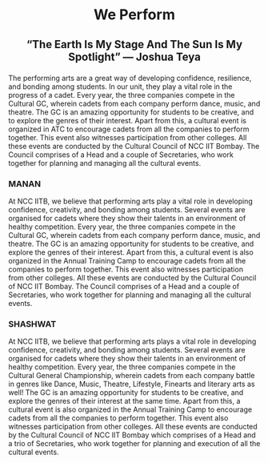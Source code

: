 # <p align = 'center'> We Perform </p>
## <p align = 'center'> **“The Earth Is My Stage And The Sun Is My Spotlight”   ― Joshua Teya** </p>

The performing arts are a great way of developing confidence, resilience, and bonding among students. In our unit, they play a vital role in the progress of a cadet. Every year, the three companies compete in the Cultural GC, wherein cadets from each company perform dance, music, and theatre. The GC is an amazing opportunity for students to be creative, and to explore the genres of their interest. Apart from this, a cultural event is organized in ATC to encourage cadets from all the companies to perform together. This event also witnesses participation from other colleges. All these events are conducted by the Cultural Council of NCC IIT Bombay. The Council comprises of a Head and a couple of Secretaries, who work together for planning and managing all the cultural events.

### MANAN

At NCC IITB, we believe that performing arts play a vital role in developing confidence, creativity, and bonding among students. Several events are organised for cadets where they show their talents in an environment of healthy competition. Every year, the three companies compete in the Cultural GC, wherein cadets from each company perform dance, music, and theatre. The GC is an amazing opportunity for students to be creative, and explore the genres of their interest. Apart from this, a cultural event is also organized in the Annual Training Camp to encourage cadets from all the companies to perform together. This event also witnesses participation from other colleges. All these events are conducted by the Cultural Council of NCC IIT Bombay. The Council comprises of a Head and a couple of Secretaries, who work together for planning and managing all the cultural events.



### SHASHWAT

At NCC IITB, we believe that performing arts plays a vital role in developing confidence, creativity, and bonding among students. Several events are organised for cadets where they show their talents in an environment of healthy competition. Every year, the three companies compete in the Cultural General Championship, wherein cadets from each company battle in genres like Dance, Music, Theatre, Lifestyle, Finearts and literary arts as well! The GC is an amazing opportunity for students to be creative, and explore the genres of their interest at the same time. Apart from this, a cultural event is also organized in the Annual Training Camp to encourage cadets from all the companies to perform together. This event also witnesses participation from other colleges. All these events are conducted by the Cultural Council of NCC IIT Bombay which comprises of a Head and a trio of Secretaries, who work together for planning and execution of all the cultural events.

